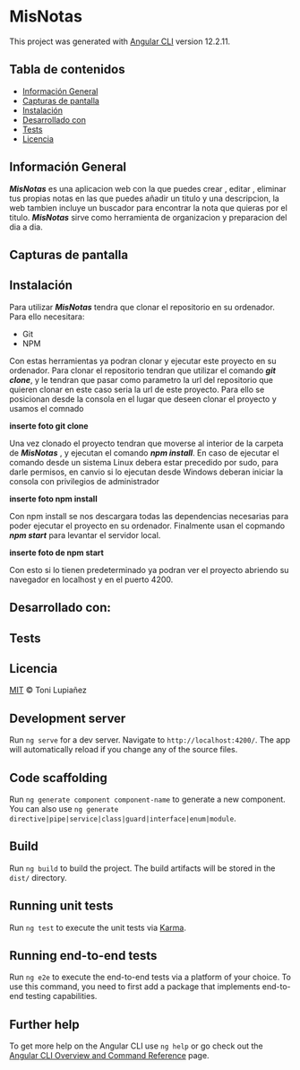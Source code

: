 # MisNotas

This project was generated with [Angular CLI](https://github.com/angular/angular-cli) version 12.2.11.

## Tabla de contenidos
* [Información General](#Información-General)
* [Capturas de pantalla](#Capturas-de-pantalla)
* [Instalación](#Instalación)
* [Desarrollado con](#Desarrollado-con)
* [Tests](#Tests)
* [Licencia](#Licencia)


## Información General

***MisNotas*** es una aplicacion web con la que puedes crear , editar , eliminar tus propias notas en las que puedes añadir un titulo y una descripcion, la web tambien incluye un buscador para encontrar la nota que quieras por el titulo. ***MisNotas*** sirve como herramienta de organizacion y preparacion del dia a dia.

## Capturas de pantalla

## Instalación

Para utilizar ***MisNotas*** tendra que clonar el repositorio en su ordenador.
Para ello necesitara:
* Git
* NPM

Con estas herramientas ya podran clonar y ejecutar este proyecto en su ordenador.
Para clonar el repositorio tendran que utilizar el comando ***git clone***, y le tendran que pasar como parametro la url del repositorio que quieren clonar en este caso seria la url de este proyecto. Para ello se posicionan desde la consola en el lugar que deseen clonar el proyecto y usamos el comnado

**inserte foto git clone**

Una vez clonado el proyecto tendran que moverse al interior de la carpeta de ***MisNotas*** , y ejecutan el comando ***npm install***. En caso de ejecutar el comando desde un sistema Linux debera estar precedido por sudo, para darle permisos, en canvio si lo ejecutan desde Windows deberan iniciar la consola con privilegios de administrador

**inserte foto npm install**

Con npm install se nos descargara todas las dependencias necesarias para poder ejecutar el proyecto en su ordenador.
Finalmente usan el copmando ***npm start*** para levantar el servidor local.

**inserte foto de npm start**

Con esto  si lo tienen predeterminado ya podran ver el proyecto abriendo su navegador en localhost y en el puerto 4200.

## Desarrollado con:

## Tests

## Licencia

[MIT](https://github.com/ToniLR999/MisNotas-App/blob/main/LICENSE) © Toni Lupiañez


## Development server

Run `ng serve` for a dev server. Navigate to `http://localhost:4200/`. The app will automatically reload if you change any of the source files.

## Code scaffolding

Run `ng generate component component-name` to generate a new component. You can also use `ng generate directive|pipe|service|class|guard|interface|enum|module`.

## Build

Run `ng build` to build the project. The build artifacts will be stored in the `dist/` directory.

## Running unit tests

Run `ng test` to execute the unit tests via [Karma](https://karma-runner.github.io).

## Running end-to-end tests

Run `ng e2e` to execute the end-to-end tests via a platform of your choice. To use this command, you need to first add a package that implements end-to-end testing capabilities.

## Further help

To get more help on the Angular CLI use `ng help` or go check out the [Angular CLI Overview and Command Reference](https://angular.io/cli) page.
